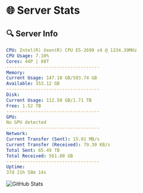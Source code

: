 # 🌐 Server Stats
## 🔍 Server Info
```yaml
CPU: Intel(R) Xeon(R) CPU E5-2699 v4 @ 1334.39MHz
CPU Usage: 7.10%
Cores: 44P | 88T
-----------------------------------
Memory:
Current Usage: 147.18 GB/503.74 GB
Available: 353.12 GB
-----------------------------------
Disk:
Current Usage: 112.50 GB/1.71 TB
Free: 1.52 TB
-----------------------------------
GPU:
No GPU detected
-----------------------------------
Network:
Current Transfer (Sent): 15.01 MB/s
Current Transfer (Received): 79.30 KB/s
Total Sent: 65.49 TB
Total Received: 561.80 GB
-----------------------------------
Uptime:
37d 21h 58m 14s
```
![GitHub Stats](https://img.shields.io/badge/Updated-2025-04-14_19:21:03-blue)